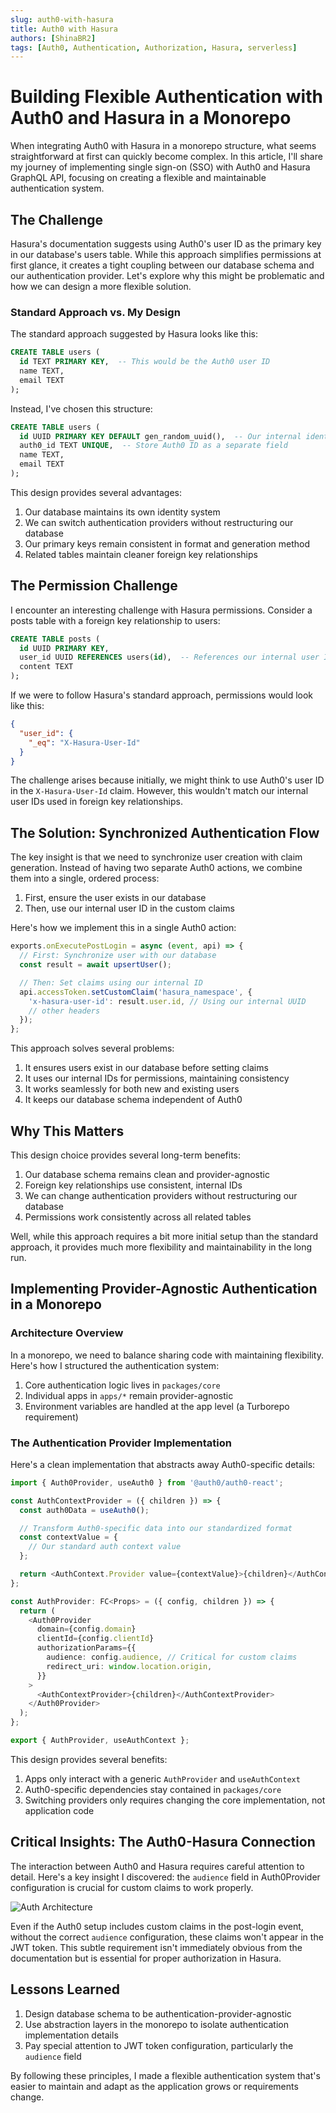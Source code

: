 ```yaml
---
slug: auth0-with-hasura
title: Auth0 with Hasura
authors: [ShinaBR2]
tags: [Auth0, Authentication, Authorization, Hasura, serverless]
---
```


# Building Flexible Authentication with Auth0 and Hasura in a Monorepo

When integrating Auth0 with Hasura in a monorepo structure, what seems straightforward at first can quickly become complex. In this article, I'll share my journey of implementing single sign-on (SSO) with Auth0 and Hasura GraphQL API, focusing on creating a flexible and maintainable authentication system.

## The Challenge

Hasura's documentation suggests using Auth0's user ID as the primary key in our database's users table. While this approach simplifies permissions at first glance, it creates a tight coupling between our database schema and our authentication provider. Let's explore why this might be problematic and how we can design a more flexible solution.

### Standard Approach vs. My Design

The standard approach suggested by Hasura looks like this:

```sql
CREATE TABLE users (
  id TEXT PRIMARY KEY,  -- This would be the Auth0 user ID
  name TEXT,
  email TEXT
);
```

Instead, I've chosen this structure:

```sql
CREATE TABLE users (
  id UUID PRIMARY KEY DEFAULT gen_random_uuid(),  -- Our internal identifier
  auth0_id TEXT UNIQUE,  -- Store Auth0 ID as a separate field
  name TEXT,
  email TEXT
);
```

This design provides several advantages:

1. Our database maintains its own identity system
2. We can switch authentication providers without restructuring our database
3. Our primary keys remain consistent in format and generation method
4. Related tables maintain cleaner foreign key relationships

## The Permission Challenge

I encounter an interesting challenge with Hasura permissions. Consider a posts table with a foreign key relationship to users:

```sql
CREATE TABLE posts (
  id UUID PRIMARY KEY,
  user_id UUID REFERENCES users(id),  -- References our internal user ID
  content TEXT
);
```

If we were to follow Hasura's standard approach, permissions would look like this:

```json
{
  "user_id": {
    "_eq": "X-Hasura-User-Id"
  }
}
```

The challenge arises because initially, we might think to use Auth0's user ID in the `X-Hasura-User-Id` claim. However, this wouldn't match our internal user IDs used in foreign key relationships.

## The Solution: Synchronized Authentication Flow

The key insight is that we need to synchronize user creation with claim generation. Instead of having two separate Auth0 actions, we combine them into a single, ordered process:

1. First, ensure the user exists in our database
2. Then, use our internal user ID in the custom claims

Here's how we implement this in a single Auth0 action:

```javascript
exports.onExecutePostLogin = async (event, api) => {
  // First: Synchronize user with our database
  const result = await upsertUser();

  // Then: Set claims using our internal ID
  api.accessToken.setCustomClaim('hasura_namespace', {
    'x-hasura-user-id': result.user.id, // Using our internal UUID
    // other headers
  });
};
```

This approach solves several problems:

1. It ensures users exist in our database before setting claims
2. It uses our internal IDs for permissions, maintaining consistency
3. It works seamlessly for both new and existing users
4. It keeps our database schema independent of Auth0

## Why This Matters

This design choice provides several long-term benefits:

1. Our database schema remains clean and provider-agnostic
2. Foreign key relationships use consistent, internal IDs
3. We can change authentication providers without restructuring our database
4. Permissions work consistently across all related tables

Well, while this approach requires a bit more initial setup than the standard approach, it provides much more flexibility and maintainability in the long run.

## Implementing Provider-Agnostic Authentication in a Monorepo

### Architecture Overview

In a monorepo, we need to balance sharing code with maintaining flexibility. Here's how I structured the authentication system:

1. Core authentication logic lives in `packages/core`
2. Individual apps in `apps/*` remain provider-agnostic
3. Environment variables are handled at the app level (a Turborepo requirement)

### The Authentication Provider Implementation

Here's a clean implementation that abstracts away Auth0-specific details:

```typescript
import { Auth0Provider, useAuth0 } from '@auth0/auth0-react';

const AuthContextProvider = ({ children }) => {
  const auth0Data = useAuth0();

  // Transform Auth0-specific data into our standardized format
  const contextValue = {
    // Our standard auth context value
  };

  return <AuthContext.Provider value={contextValue}>{children}</AuthContext.Provider>;
};

const AuthProvider: FC<Props> = ({ config, children }) => {
  return (
    <Auth0Provider
      domain={config.domain}
      clientId={config.clientId}
      authorizationParams={{
        audience: config.audience, // Critical for custom claims
        redirect_uri: window.location.origin,
      }}
    >
      <AuthContextProvider>{children}</AuthContextProvider>
    </Auth0Provider>
  );
};

export { AuthProvider, useAuthContext };
```

This design provides several benefits:

1. Apps only interact with a generic `AuthProvider` and `useAuthContext`
2. Auth0-specific dependencies stay contained in `packages/core`
3. Switching providers only requires changing the core implementation, not application code

## Critical Insights: The Auth0-Hasura Connection

The interaction between Auth0 and Hasura requires careful attention to detail. Here's a key insight I discovered: the `audience` field in Auth0Provider configuration is crucial for custom claims to work properly.

![Auth Architecture](https://hasura.io/docs/2.0/assets/images/auth-jwt-overview-diagram-1bc36ac6c078e8138c6932512e70f610.png)

Even if the Auth0 setup includes custom claims in the post-login event, without the correct `audience` configuration, these claims won't appear in the JWT token. This subtle requirement isn't immediately obvious from the documentation but is essential for proper authorization in Hasura.

## Lessons Learned

1. Design database schema to be authentication-provider-agnostic
2. Use abstraction layers in the monorepo to isolate authentication implementation details
3. Pay special attention to JWT token configuration, particularly the `audience` field

By following these principles, I made a flexible authentication system that's easier to maintain and adapt as the application grows or requirements change.
